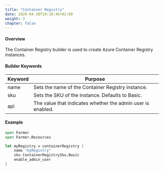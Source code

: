 ```yaml
---
title: "Container Registry"
date: 2020-04-30T19:10:46+02:00
weight: 3
chapter: false
---
```


#### Overview
The Container Registry builder is used to create Azure Container Registry instances.

#### Builder Keywords
| Keyword | Purpose |
|-|-|
| name | Sets the name of the Container Registry instance. |
| sku | Sets the SKU of the instance. Defaults to Basic. |
| api | The value that indicates whether the admin user is enabled. |

#### Example
```fsharp
open Farmer
open Farmer.Resources

let myRegistry = containerRegistry {
    name "myRegistry"
    sku ContainerRegistrySku.Basic
    enable_admin_user
}
```